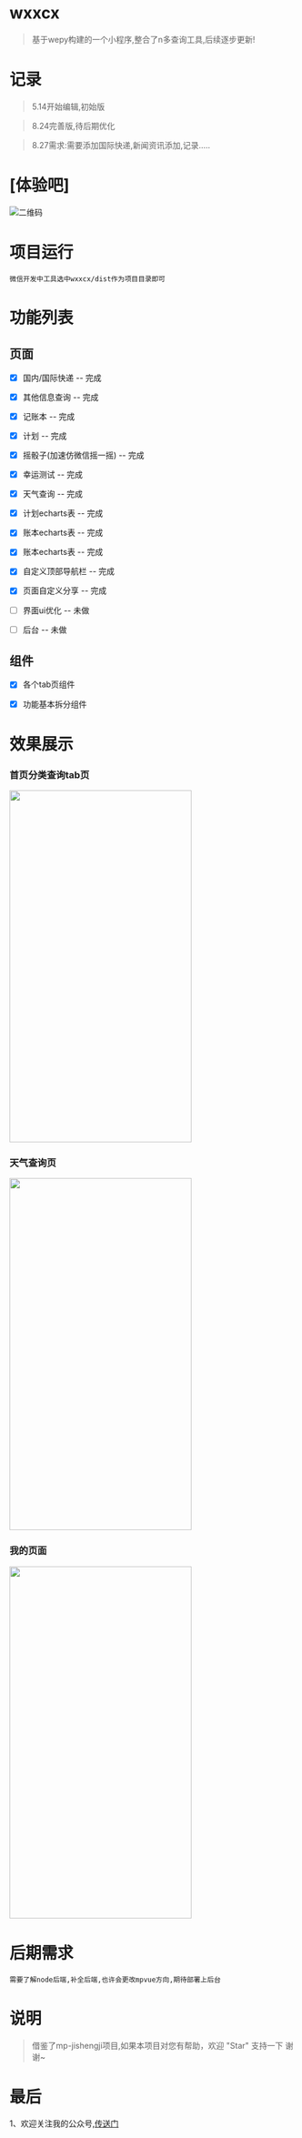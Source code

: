 # wxxcx
> 基于wepy构建的一个小程序,整合了n多查询工具,后续逐步更新!

# 记录
>  5.14开始编辑,初始版
   
>  8.24完善版,待后期优化
   
>  8.27需求:需要添加国际快递,新闻资讯添加,记录.....

# [体验吧]

![二维码](http://osk1hpe2y.bkt.clouddn.com/18-8-26/87348357.jpg)

# 项目运行
```
微信开发中工具选中wxxcx/dist作为项目目录即可
```

# 功能列表
## 页面
- [x] 国内/国际快递 -- 完成
- [x] 其他信息查询 -- 完成
- [x] 记账本 -- 完成
- [x] 计划 -- 完成
- [x] 摇骰子(加速仿微信摇一摇) -- 完成
- [x] 幸运测试 -- 完成
- [x] 天气查询 -- 完成
- [x] 计划echarts表 -- 完成
- [x] 账本echarts表 -- 完成
- [x] 账本echarts表 -- 完成
- [x] 自定义顶部导航栏 -- 完成
- [x] 页面自定义分享 -- 完成
- [ ] 界面ui优化 -- 未做
- [ ] 后台 -- 未做



## 组件
- [x] 各个tab页组件
- [x] 功能基本拆分组件


# 效果展示

### 首页分类查询tab页

<img src="http://osk1hpe2y.bkt.clouddn.com/18-9-4/43840176.jpg" width="320" height="619"/>

### 天气查询页

<img src="http://osk1hpe2y.bkt.clouddn.com/18-9-4/44449564.jpg" width="320" height="619"/>

### 我的页面

<img src="http://osk1hpe2y.bkt.clouddn.com/18-9-4/92069905.jpg" width="320" height="619"/>

# 后期需求
```
需要了解node后端,补全后端,也许会更改mpvue方向,期待部署上后台
```

# 说明

>  借鉴了mp-jishengji项目,如果本项目对您有帮助，欢迎 "Star" 支持一下 谢谢~




# 最后

1、欢迎关注我的公众号,[传送门](https://jiashidai.gitee.io/carforwuhou/)





